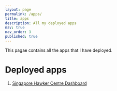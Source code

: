 ```yaml
---
layout: page
permalink: /apps/
title: apps
description: All my deployed apps
nav: true
nav_order: 3
published: true
---
```


This pagae contains all the apps that I have deployed.

# Deployed apps
1. [Singapore Hawker Centre Dashboard](http://3.0.104.136/)

